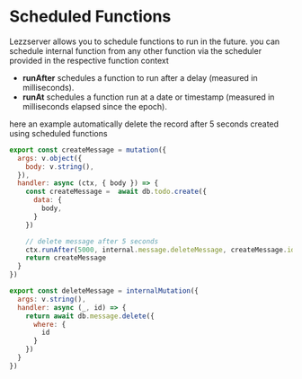 # Scheduled Functions

Lezzserver allows you to schedule functions to run in the future. you can schedule internal function from any other function via the scheduler provided in the respective function context

- **runAfter** schedules a function to run after a delay (measured in milliseconds).
- **runAt** schedules a function run at a date or timestamp (measured in milliseconds elapsed since the epoch).


here an example automatically delete the record after 5 seconds created using scheduled functions

```js title="lezzserver/message.ts"
export const createMessage = mutation({
  args: v.object({
    body: v.string(),
  }),
  handler: async (ctx, { body }) => {
    const createMessage =  await db.todo.create({
      data: {
        body,
      }
    })

    // delete message after 5 seconds
    ctx.runAfter(5000, internal.message.deleteMessage, createMessage.id)
    return createMessage
  }
})

export const deleteMessage = internalMutation({
  args: v.string(),
  handler: async (_, id) => {
    return await db.message.delete({
      where: {
        id
      }
    })
  }
})
```
